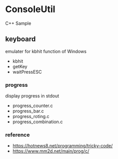 ConsoleUtil
===============

C++ Sample <br/>

## keyboard
emulater for kbhit function of Windows <br />
- kbhit
- getKey
- waitPressESC

### progress
display progress in stdout <br/>
- progress_counter.c
- progress_bar.c
- progress_roting.c
- progress_combination.c

### reference
- https://hotnews8.net/programming/tricky-code/
- https://www.mm2d.net/main/prog/c/

